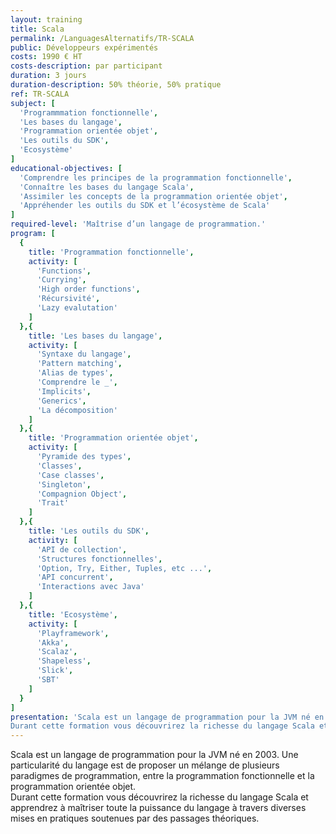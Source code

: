 ```yaml
---
layout: training
title: Scala
permalink: /LanguagesAlternatifs/TR-SCALA
public: Développeurs expérimentés
costs: 1990 € HT
costs-description: par participant
duration: 3 jours
duration-description: 50% théorie, 50% pratique
ref: TR-SCALA
subject: [
  'Programmmation fonctionnelle',
  'Les bases du langage',
  'Programmation orientée objet',
  'Les outils du SDK',
  'Ecosystème'
]
educational-objectives: [
  'Comprendre les principes de la programmation fonctionnelle',
  'Connaître les bases du langage Scala',
  'Assimiler les concepts de la programmation orientée objet',
  'Appréhender les outils du SDK et l’écosystème de Scala'
]
required-level: 'Maîtrise d’un langage de programmation.'
program: [
  {
    title: 'Programmation fonctionnelle',
    activity: [
      'Functions',
      'Currying',
      'High order functions',
      'Récursivité',
      'Lazy evalutation'
    ]
  },{
    title: 'Les bases du langage',
    activity: [
      'Syntaxe du langage',
      'Pattern matching',
      'Alias de types',
      'Comprendre le _',
      'Implicits',
      'Generics',
      'La décomposition'
    ]
  },{
    title: 'Programmation orientée objet',
    activity: [
      'Pyramide des types',
      'Classes',
      'Case classes',
      'Singleton',
      'Compagnion Object',
      'Trait'
    ]
  },{
    title: 'Les outils du SDK',
    activity: [
      'API de collection',
      'Structures fonctionnelles',
      'Option, Try, Either, Tuples, etc ...',
      'API concurrent',
      'Interactions avec Java'
    ]
  },{
    title: 'Ecosystème',
    activity: [
      'Playframework',
      'Akka',
      'Scalaz',
      'Shapeless',
      'Slick',
      'SBT'
    ]
  }
]
presentation: 'Scala est un langage de programmation pour la JVM né en 2003. Une particularité du langage est de proposer un mélange de plusieurs paradigmes de programmation, entre la programmation fonctionnelle et la programmation orientée objet.
Durant cette formation vous découvrirez la richesse du langage Scala et apprendrez à maîtriser toute la puissance du langage à travers diverses mises en pratiques soutenues par des passages théoriques.'
---
```


Scala est un langage de programmation pour la JVM né en 2003. Une particularité du langage est de proposer un mélange de plusieurs paradigmes de programmation, entre la programmation fonctionnelle et la programmation orientée objet.  
Durant cette formation vous découvrirez la richesse du langage Scala et apprendrez à maîtriser toute la puissance du langage à travers diverses mises en pratiques soutenues par des passages théoriques.  
